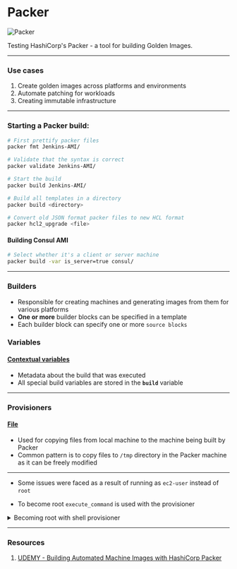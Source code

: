 # Packer

![Packer](https://img.shields.io/badge/-packer-02A8EF?style=for-the-badge&logo=packer&logoColor=white)


Testing HashiCorp's Packer - a tool for building Golden Images.

---

### Use cases
1. Create golden images across platforms and environments
2. Automate patching for workloads
3. Creating immutable infrastructure

---

### Starting a Packer build:

```bash
# First prettify packer files
packer fmt Jenkins-AMI/

# Validate that the syntax is correct 
packer validate Jenkins-AMI/

# Start the build 
packer build Jenkins-AMI/

# Build all templates in a directory
packer build <directory>

# Convert old JSON format packer files to new HCL format
packer hcl2_upgrade <file>
```

#### Building Consul AMI 
```bash
# Select whether it's a client or server machine 
packer build -var is_server=true consul/
```

---

### Builders
- Responsible for creating machines and generating images from them for various platforms
- **One or more** builder blocks can be specified in a template
- Each builder block can specify one or more `source blocks`

### Variables
#### [Contextual variables](https://developer.hashicorp.com/packer/docs/templates/hcl_templates/contextual-variables)
- Metadata about the build that was executed
- All special build variables are stored in the **`build`** variable

---

### Provisioners 
#### [File](https://www.packer.io/docs/provisioners/file) 
- Used for copying files from local machine to the machine being built by Packer 
- Common pattern is to copy files to `/tmp` directory in the Packer machine as it can be freely modified

---

* Some issues were faced as a result of running as `ec2-user` instead of `root`
- To become root `execute_command` is used with the provisioner

<details>
<summary> Becoming root with shell provisioner</summary>
<p>

```HCL
  // Configure AMI as NAT Instance
  provisioner "shell" {
    /* 
    - execute_command changes the default user from ec2-user to root
    - sysctl commands aren't allowed to be run under the default ec2-user as they modify the kernel 
    */
    execute_command = "echo 'packer' | sudo -S env {{ .Vars }} {{ .Path }}"
    inline = [
      # https://www.kabisa.nl/tech/cost-saving-with-nat-instances/
      "sysctl -w net.ipv4.ip_forward=1 >> /etc/sysctl.conf",
      "/sbin/iptables -t nat -A POSTROUTING -o eth0 -j MASQUERADE",
      "iptables-save > /etc/iptables.conf",
      "echo 'iptables-restore < /etc/iptables.conf' >> /etc/rc.local"
    ]
  }
```

</p>
</details>

---

### Resources
1. [UDEMY - Building Automated Machine Images with HashiCorp Packer](https://www.udemy.com/course/hashicorp-packer/?couponCode=OF83024B)